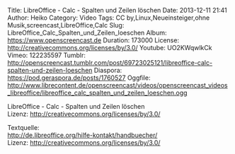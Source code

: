 Title: LibreOffice - Calc - Spalten und Zeilen löschen
Date: 2013-12-11 21:41
Author: Heiko
Category: Video
Tags: CC by,Linux,Neueinsteiger,ohne Musik,screencast,LibreOffice,Calc
Slug: LibreOffice_Calc_Spalten_und_Zeilen_loeschen
Album: https://www.openscreencast.de
Duration: 173000
License: http://creativecommons.org/licenses/by/3.0/
Youtube: UO2KWqwlkCk
Vimeo: 122235597
Tumblr: http://openscreencast.tumblr.com/post/69723025121/libreoffice-calc-spalten-und-zeilen-loeschen
Diaspora: https://pod.geraspora.de/posts/1760527
Oggfile: http://www.librecontent.de/openscreencast/videos/openscreencast_videos_libreoffice/libreoffice_calc_spalten_und_zeilen_loeschen.ogg

LibreOffice - Calc - Spalten und Zeilen löschen  
Lizenz: <http://creativecommons.org/licenses/by/3.0/>  
  
Textquelle:  
<http://de.libreoffice.org/hilfe-kontakt/handbuecher/>  
Lizenz: <http://creativecommons.org/licenses/by/3.0/>


